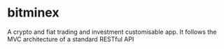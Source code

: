 # bitminex

A crypto and fiat trading and investment customisable app.
It follows the MVC architecture of a standard RESTful API
